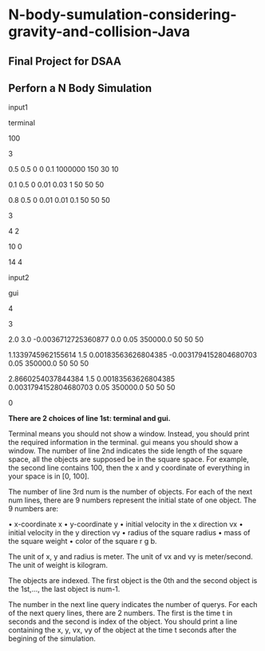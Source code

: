 # N-body-sumulation-considering-gravity-and-collision-Java
## Final Project for DSAA 

## Perforn a N Body Simulation

input1

terminal

100 

3

0.5 0.5 0 0 0.1 1000000 150 30 10

0.1 0.5 0 0.01 0.03 1 50 50 50

0.8 0.5 0 0.01 0.01 0.1 50 50 50

3

4 2

10 0

14 4


input2

gui

4

3

2.0 3.0 -0.0036712725360877 0.0 0.05 350000.0 50 50 50

1.1339745962155614 1.5 0.00183563626804385 -0.0031794152804680703 0.05 350000.0 50 50 50

2.8660254037844384 1.5 0.00183563626804385 0.0031794152804680703 0.05 350000.0 50 50 50

0

**There are 2 choices of line 1st: terminal and gui.** 

Terminal means you should not show a window.
Instead, you should print the required information in the terminal. gui means you should show a window.
The number of line 2nd indicates the side length of the square space, all the objects are supposed be in
the square space. For example, the second line contains 100, then the x and y coordinate of everything in
your space is in [0, 100].

The number of line 3rd num is the number of objects.
For each of the next num lines, there are 9 numbers represent the initial state of one object. The 9
numbers are:

• x-coordinate x
• y-coordinate y
• initial velocity in the x direction vx
• initial velocity in the y direction vy
• radius of the square radius
• mass of the square weight
• color of the square r g b.

The unit of x, y and radius is meter. The unit of vx and vy is meter/second. The unit of weight is
kilogram.

The objects are indexed. The first object is the 0th and the second object is the 1st,..., the last object is
num-1.

The number in the next line query indicates the number of querys. For each of the next query lines, there
are 2 numbers. The first is the time t in seconds and the second is index of the object. You should print a
line containing the x, y, vx, vy of the object at the time t seconds after the begining of the simulation.
